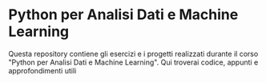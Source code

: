 # Python per Analisi Dati e Machine Learning
Questa repository contiene gli esercizi e i progetti realizzati durante il corso "Python per Analisi Dati e Machine Learning". Qui troverai codice, appunti e approfondimenti utili

